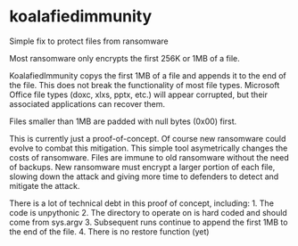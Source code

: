 # koalafiedimmunity
Simple fix to protect files from ransomware

Most ransomware only encrypts the first 256K or 1MB of a file.

KoalafiedImmunity copys the first 1MB of a file and appends it to the end of the file.  This does not break the functionality of most file types.  Microsoft Office file types (doxc, xlxs, pptx, etc.) will appear corrupted, but their associated applications can recover them.

Files smaller than 1MB are padded with null bytes (0x00) first.

This is currently just a proof-of-concept.  Of course new ransomware could evolve to combat this mitigation.  This simple tool asymetrically changes the costs of ransomware.  Files are immune to old ransomware without the need of backups.  New ransomware must encrypt a larger portion of each file, slowing down the attack and giving more time to defenders to detect and mitigate the attack.

There is a lot of technical debt in this proof of concept, including:
    1. The code is unpythonic
    2. The directory to operate on is hard coded and should come from sys.argv
    3. Subsequent runs continue to append the first 1MB to the end of the file.
    4. There is no restore function (yet)
